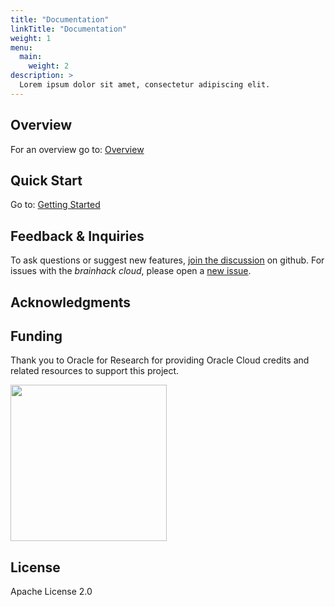 ```yaml
---
title: "Documentation"
linkTitle: "Documentation"
weight: 1
menu:
  main:
    weight: 2
description: >
  Lorem ipsum dolor sit amet, consectetur adipiscing elit.
---
```


## Overview

For an overview go to: [Overview](/docs/overview/)

## Quick Start

Go to: [Getting Started](/docs/brainhack_cloud/getting-started/)

## Feedback & Inquiries

To ask questions or suggest new features,
[join the discussion](https://github.com/brainhackorg/brainhack_cloud/discussions)
on github. For issues with the _brainhack cloud_, please open a
[new issue](https://github.com/brainhackorg/brainhack_cloud/issues).

## Acknowledgments

## Funding

Thank you to Oracle for Research for providing Oracle Cloud credits and related
resources to support this project.

<img src="https://user-images.githubusercontent.com/4021595/119061922-db877080-ba18-11eb-9882-d53a25ec88ee.png" width="250">

## License

Apache License 2.0
